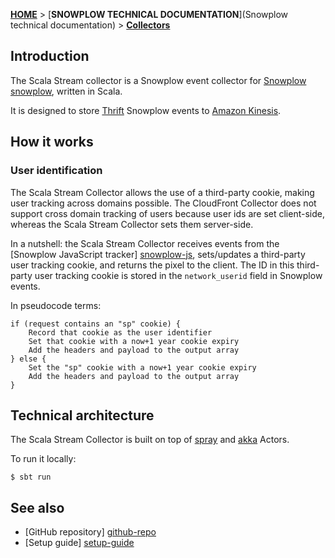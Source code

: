 [**HOME**](Home) > [**SNOWPLOW TECHNICAL DOCUMENTATION**](Snowplow technical documentation) > [**Collectors**](collectors)

## Introduction

The Scala Stream collector is a Snowplow event collector for [Snowplow] [snowplow], written in Scala.

It is designed to store [Thrift][thrift] Snowplow events
to [Amazon Kinesis][kinesis].

## How it works

<!--
There are two key aspects to the Scala Stream Collector:

1. **User identification** - how users are uniquely identified across domains
-->

### User identification

The Scala Stream Collector allows the use of a third-party cookie, making user tracking across domains possible. The CloudFront Collector does not support cross domain tracking of users because user ids are set client-side, whereas the Scala Stream Collector sets them server-side.

In a nutshell: the Scala Stream Collector receives events from the [Snowplow JavaScript tracker] [snowplow-js], sets/updates a third-party user tracking cookie, and returns the pixel to the client. The ID in this third-party user tracking cookie is stored in the `network_userid` field in Snowplow events.

In pseudocode terms:

	if (request contains an "sp" cookie) {
	    Record that cookie as the user identifier
	    Set that cookie with a now+1 year cookie expiry
	    Add the headers and payload to the output array
	} else {
	    Set the "sp" cookie with a now+1 year cookie expiry
	    Add the headers and payload to the output array
	}

## Technical architecture

The Scala Stream Collector is built on top of [spray][spray] and
[akka][akka] Actors. 

To run it locally:

    $ sbt run

## See also

* [GitHub repository] [github-repo]
* [Setup guide] [setup-guide]

[snowplow]: http://snowplowanalytics.com
[cloudfront-collector]: https://github.com/snowplow/snowplow/tree/master/2-collectors/cloudfront-collector
[snowcannon]: https://github.com/shermozle/SnowCannon
[snowplow-js]: https://github.com/snowplow/snowplow/tree/master/1-trackers/javascript

[github-repo]: https://github.com/snowplow/snowplow/tree/master/2-collectors/scala-stream-collector
[setup-guide]: https://github.com/snowplow/snowplow/wiki/Setting-up-the-Scala-Stream-collector

[spray]: http://spray.io/
[akka]: http://akka.io/
[thrift]: thrift.apache.org/

[kinesis]: http://aws.amazon.com/kinesis/
